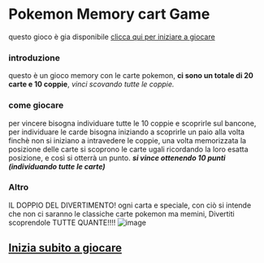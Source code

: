 # Pokemon Memory cart Game

questo gioco è gia disponibile [clicca qui per iniziare a giocare](https://michele-piazzolla-2cit.github.io/carta-pokemon/)

### introduzione
questo è un gioco memory con le carte pokemon, **ci sono un totale di 20 carte e 10 coppie**, _vinci scovando tutte le coppie._

### come giocare
per vincere bisogna individuare tutte le 10 coppie e scoprirle sul bancone, per individuare le carde bisogna iniziando a scoprirle un paio alla volta finchè non si iniziano a intravedere le coppie, una volta memorizzata la posizione delle carte si scoprono le carte ugali ricordando la loro esatta posizione, e così si otterrà un punto. ***si vince ottenendo 10 punti (individuando tutte le carte)***

### Altro
IL DOPPIO DEL DIVERTIMENTO!
ogni carta e speciale, con ciò si intende che non ci saranno le classiche carte pokemon ma memini, Divertiti scoprendole TUTTE QUANTE!!!!
![image](https://user-images.githubusercontent.com/124684154/235655058-6f102d77-8cc4-42a5-9b61-02471372e580.png)

## [Inizia subito a giocare](https://michele-piazzolla-2cit.github.io/carta-pokemon/)


